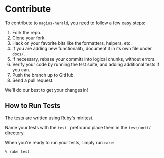 # Contribute

To contribute to ``nagios-herald``, you need to follow a few easy steps:

1. Fork the repo.
2. Clone your fork.
3. Hack on your favorite bits like the formatters, helpers, etc.
4. If you are adding new functionality, document it in its own file under ``docs/``.
5. If necessary, rebase your commits into logical chunks, without errors.
6. Verify your code by running the test suite, and adding additional tests if you can.
7. Push the branch up to GitHub.
8. Send a pull request.

We'll do our best to get your changes in!

## How to Run Tests

The tests are written using Ruby's minitest.

Name your tests with the ``test_`` prefix and place them in the ``test/unit/``
directory.

When you're ready to run your tests, simply run ``rake``:

```
% rake test
```

